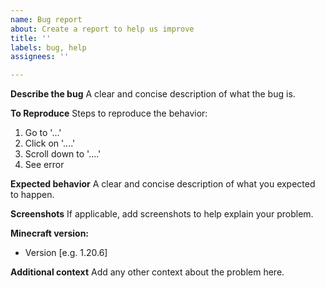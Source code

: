 ```yaml
---
name: Bug report
about: Create a report to help us improve
title: ''
labels: bug, help
assignees: ''

---
```


**Describe the bug**
A clear and concise description of what the bug is.

**To Reproduce**
Steps to reproduce the behavior:
1. Go to '...'
2. Click on '....'
3. Scroll down to '....'
4. See error

**Expected behavior**
A clear and concise description of what you expected to happen.

**Screenshots**
If applicable, add screenshots to help explain your problem.

**Minecraft version:**
 - Version [e.g. 1.20.6]

**Additional context**
Add any other context about the problem here.
